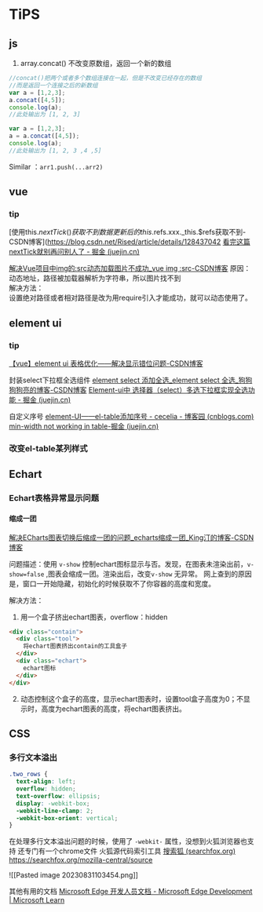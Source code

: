 # TiPS

## js
1. array.concat() 不改变原数组，返回一个新的数组
```js
//concat()把两个或者多个数组连接在一起，但是不改变已经存在的数组
//而是返回一个连接之后的新数组
var a = [1,2,3];
a.concat([4,5]);
console.log(a);
//此处输出为 [1, 2, 3]

var a = [1,2,3];
a = a.concat([4,5]);
console.log(a);
//此处输出为 [1, 2, 3 ,4 ,5]
```
Similar ：`arr1.push(...arr2)`

## vue

### tip
[使用this.$nextTick()获取不到数据更新后的this.$refs.xxx._this.$refs获取不到-CSDN博客](https://blog.csdn.net/Rised/article/details/128437042
[看完这篇nextTick就别再问别人了 - 掘金 (juejin.cn)](https://juejin.cn/post/7266374711823171636?searchId=20230928173417F9D75B5E5F12B1CF5A9E)

[解决Vue项目中img的:src动态加载图片不成功_vue img :src-CSDN博客](https://blog.csdn.net/weixin_46074961/article/details/115522372#:~:text=%E5%8E%9F%E5%9B%A0%EF%BC%9A%E5%8A%A8%E6%80%81%E5%9C%B0%E5%9D%80%EF%BC%8C%E8%B7%AF%E5%BE%84%E8%A2%AB%E5%8A%A0%E8%BD%BD%E5%99%A8%E8%A7%A3%E6%9E%90%E4%B8%BA%E5%AD%97%E7%AC%A6%E4%B8%B2%EF%BC%8C%E6%89%80%E4%BB%A5%E5%9B%BE%E7%89%87%E6%89%BE%E4%B8%8D%E5%88%B0,%E8%A7%A3%E5%86%B3%E6%96%B9%E6%B3%95%EF%BC%9A%20%E8%AE%BE%E7%BD%AE%E7%BB%9D%E5%AF%B9%E8%B7%AF%E5%BE%84%E6%88%96%E8%80%85%E7%9B%B8%E5%AF%B9%E8%B7%AF%E5%BE%84%E6%98%AF%E6%94%B9%E4%B8%BA%E7%94%A8require%E5%BC%95%E5%85%A5%E6%89%8D%E8%83%BD%E6%88%90%E5%8A%9F%EF%BC%8C%E5%B0%B1%E5%8F%AF%E4%BB%A5%E5%8A%A8%E6%80%81%E4%BD%BF%E7%94%A8%E4%BA%86%E3%80%82)
原因：动态地址，路径被加载器解析为字符串，所以图片找不到  
解决方法：  
设置绝对路径或者相对路径是改为用require引入才能成功，就可以动态使用了。
## element ui

### tip
[【vue】element ui 表格优化——解决显示错位问题-CSDN博客](https://blog.csdn.net/coralime/article/details/122979010#:~:text=%E3%80%90%E9%97%AE%E9%A2%98%E6%8F%8F%E8%BF%B0%E3%80%91ElementUI%20el-table%20%E5%8A%A8%E6%80%81%E6%98%BE%E7%A4%BA%E8%A1%A8%E6%A0%BC%E7%9A%84%E6%97%B6%E5%80%99%EF%BC%8C%E4%BC%9A%E5%8F%91%E7%94%9F%E6%98%BE%E7%A4%BA%E9%94%99%E4%BD%8D%E7%9A%84%E6%83%85%E5%86%B5%EF%BC%8C%E6%8B%96%E6%8B%BD%E4%B8%80%E4%B8%8B%E5%8F%88%E6%81%A2%E5%A4%8D%E6%AD%A3%E5%B8%B8%E4%BA%86%EF%BC%8C%E8%BF%99%E6%98%AF%E8%A6%81%E9%80%BC%E6%AD%BB%E5%BC%BA%E8%BF%AB%E7%97%87%E3%80%90%E8%A7%A3%E5%86%B3%E5%8A%9E%E6%B3%95%E3%80%911.%20%E7%BB%99%E8%A1%A8%E6%A0%BC%E6%B7%BB%E5%8A%A0ref%E6%A0%87%E5%BF%97%20%3Cel-table%20ref%3D%22tableRef%22%20%3Adata%3D%22tableData%22%3E%3C%2Fel-table%3E2.doLayout%E5%AF%B9%20Table,-%20The%20world%27s%20most%20popular%20Vue%20UI%20frameworkwa..)

封装select下拉框全选组件
[element select 添加全选_element select 全选_狗狗狗狗亮的博客-CSDN博客](https://blog.csdn.net/weixin_44046951/article/details/127259112?ops_request_misc=%257B%2522request%255Fid%2522%253A%2522169475590016800215062736%2522%252C%2522scm%2522%253A%252220140713.130102334.pc%255Fall.%2522%257D&request_id=169475590016800215062736&biz_id=0&utm_medium=distribute.pc_search_result.none-task-blog-2~all~first_rank_ecpm_v1~rank_v31_ecpm-2-127259112-null-null.142^v94^chatsearchT3_1&utm_term=element%20ui%20select%E5%86%85%E6%B7%BB%E5%8A%A0%E5%85%A8%E9%80%89%E5%8A%9F%E8%83%BD&spm=1018.2226.3001.4187)
[Element-ui中 选择器（select）多选下拉框实现全选功能 - 掘金 (juejin.cn)](https://juejin.cn/post/7091640007961608205?searchId=20230915151325E11DD15EC3D53CCF0BA3)

自定义序号
[element-UI——el-table添加序号 - cecelia - 博客园 (cnblogs.com)](https://www.cnblogs.com/ceceliahappycoding/p/10723702.html)
[min-width not working in table-掘金 (juejin.cn)](https://juejin.cn/s/min-width%20not%20working%20in%20table)

### 改变el-table某列样式
## Echart
### Echart表格异常显示问题

#### 缩成一团

[解决ECharts图表切换后缩成一团的问题_echarts缩成一团_King汀的博客-CSDN博客](https://blog.csdn.net/qq_28691187/article/details/112302031?spm=1001.2101.3001.6650.2&utm_medium=distribute.pc_relevant.none-task-blog-2~default~CTRLIST~default-2.nonecase&depth_1-utm_source=distribute.pc_relevant.none-task-blog-2~default~CTRLIST~default-2.nonecase)


问题描述：使用 `v-show` 控制echart图标显示与否。发现，在图表未渲染出前，`v-show=false` ,图表会缩成一团。渲染出后，改变`v-show` 无异常。
网上查到的原因是，窗口一开始隐藏，初始化的时候获取不了你容器的高度和宽度。

解决方法：
1. 用一个盒子挤出echart图表，overflow：hidden
```html
<div class="contain">
  <div class="tool">
    将echart图表挤出contain的工具盒子
  </div>
  <div class="echart">
    echart图标
  </div>
</div>
```
2. 动态控制这个盒子的高度，显示echart图表时，设置tool盒子高度为0；不显示时，高度为echart图表的高度，将echart图表挤出。


## CSS
### 多行文本溢出

```css
.two_rows {
  text-align: left;
  overflow: hidden;
  text-overflow: ellipsis;
  display: -webkit-box;
  -webkit-line-clamp: 2;
  -webkit-box-orient: vertical;
}
```
在处理多行文本溢出问题的时候，使用了 `-webkit-` 属性，没想到火狐浏览器也支持
还专门有一个chrome文件
火狐源代码索引工具 [搜索狐 (searchfox.org)](https://searchfox.org/)
https://searchfox.org/mozilla-central/source

![[Pasted image 20230831103454.png]]

其他有用的文档
[Microsoft Edge 开发人员文档 - Microsoft Edge Development | Microsoft Learn](https://learn.microsoft.com/zh-cn/microsoft-edge/developer/)

